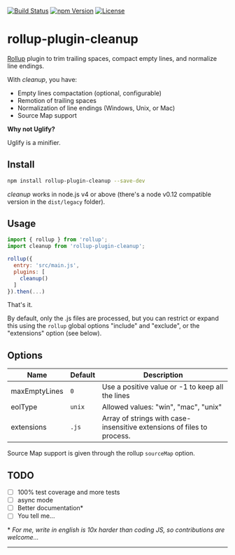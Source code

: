 [![Build Status][build-image]][build-url]
[![npm Version][npm-image]][npm-url]
[![License][license-image]][license-url]

# rollup-plugin-cleanup

[Rollup](http://rollupjs.org/) plugin to trim trailing spaces, compact empty lines, and normalize line endings.

With *cleanup*, you have:

* Empty lines compactation (optional, configurable)
* Remotion of trailing spaces
* Normalization of line endings (Windows, Unix, or Mac)
* Source Map support

**Why not Uglify?**

Uglify is a minifier.

## Install

```sh
npm install rollup-plugin-cleanup --save-dev
```

*cleanup* works in node.js v4 or above (there's a node v0.12 compatible version in the `dist/legacy` folder).

## Usage

```js
import { rollup } from 'rollup';
import cleanup from 'rollup-plugin-cleanup';

rollup({
  entry: 'src/main.js',
  plugins: [
    cleanup()
  ]
}).then(...)
```

That's it.

By default, only the .js files are processed, but you can restrict or expand this using the `rollup` global options "include" and "exclude", or the "extensions" option (see below).

## Options

Name | Default | Description
---- | ------- | -----------
maxEmptyLines | `0` | Use a positive value or -1 to keep all the lines
eolType | `unix` | Allowed values: "win", "mac", "unix"
extensions | `.js` | Array of strings with case-insensitive extensions of files to process.

Source Map support is given through the rollup `sourceMap` option.

## TODO

- [ ] 100% test coverage and more tests
- [ ] async mode
- [ ] Better documentation*
- [ ] You tell me...

\* _For me, write in english is 10x harder than coding JS, so contributions are welcome..._

---

[build-image]:    https://img.shields.io/travis/aMarCruz/rollup-plugin-cleanup.svg
[build-url]:      https://travis-ci.org/aMarCruz/rollup-plugin-cleanup
[npm-image]:      https://img.shields.io/npm/v/rollup-plugin-cleanup.svg
[npm-url]:        https://www.npmjs.com/package/rollup-plugin-cleanup
[license-image]:  https://img.shields.io/npm/l/express.svg
[license-url]:    https://github.com/aMarCruz/rollup-plugin-cleanup/blob/master/LICENSE
